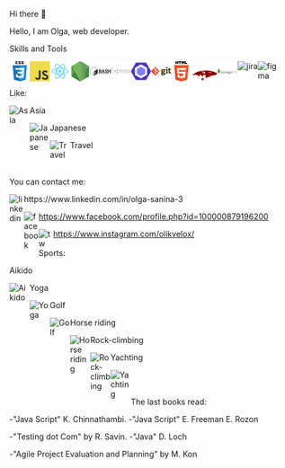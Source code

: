 Hi there 👋

<!--
**Olik-Olik/Olik-Olik** is a ✨ _special_ ✨ repository because its `README.md` (this file) appears on your GitHub profile.


- 🔭 I’m currently working on ...
- 🌱 I’m currently learning ...
- 👯 I’m looking to collaborate on ...
- 🤔 I’m looking for help with ...
- 💬 Ask me about ...
- 📫 How to reach me: ...
- 😄 Pronouns: ...
- ⚡ Fun fact: ...
-->
Hello, I am Olga, web developer.

Skills and Tools

<img align = "left" width = "36 px" alt = "css"  src = "https://raw.githubusercontent.com/github/explore/80688e429a7d4ef2fca1e82350fe8e3517d3494d/topics/css/css.png" />
<p />
<img align = "left" width = "36 px" alt = "js" src = "https://raw.githubusercontent.com/github/explore/80688e429a7d4ef2fca1e82350fe8e3517d3494d/topics/javascript/javascript.png" />
<p/>
<img align = "left" width = "36 px" alt = "react" src = "https://raw.githubusercontent.com/github/explore/80688e429a7d4ef2fca1e82350fe8e3517d3494d/topics/react/react.png" />
<p/>
<img align = "left" width = "36 px" alt = "nodejs " src = "https://raw.githubusercontent.com/github/explore/80688e429a7d4ef2fca1e82350fe8e3517d3494d/topics/nodejs/nodejs.png" />
<p/>
<img align = "left" width = "36 px" alt = "bash" src = "https://raw.githubusercontent.com/github/explore/80688e429a7d4ef2fca1e82350fe8e3517d3494d/topics/bash/bash.png" />
<p/>
<img align = "left" width = "36 px" alt = "express" src = "https://raw.githubusercontent.com/github/explore/80688e429a7d4ef2fca1e82350fe8e3517d3494d/topics/express/express.png" />
<p/>
<img align = "left" width = "36 px" alt = "eslint" src = "https://raw.githubusercontent.com/github/explore/80688e429a7d4ef2fca1e82350fe8e3517d3494d/topics/eslint/eslint.png" />
<p/>
<img align = "left" width = "36 px" alt = "git" src = "https://raw.githubusercontent.com/github/explore/80688e429a7d4ef2fca1e82350fe8e3517d3494d/topics/git/git.png" />
<p/>
<img align = "left" width = "36 px" alt = "html " src = "https://raw.githubusercontent.com/github/explore/80688e429a7d4ef2fca1e82350fe8e3517d3494d/topics/html/html.png"/>
<p/>
<img align = "left" width = "46 px" alt = "mongoose" src = "https://raw.githubusercontent.com/github/explore/80688e429a7d4ef2fca1e82350fe8e3517d3494d/topics/mongoose/mongoose.png"/>
<p/>
<img align = "left" width = "36 px" alt = "mongodb" src = "https://raw.githubusercontent.com/github/explore/80688e429a7d4ef2fca1e82350fe8e3517d3494d/topics/mongodb/mongodb.png"/>
<p/>
<img align = "left" width = "36 px" alt = "jira" src ="https://cdn-icons-png.flaticon.com/128/5968/5968875.png"/>
<p/>
<img align = "left" width = "36 px" alt = "figma" src ="https://cdn-icons-png.flaticon.com/128/5968/5968705.png"/>
<br />
<br />

Like:
<p/>
Asia
<img align = "left" width = "36 px" alt = " Asia" src = "https://img.icons8.com/ios/2x/kawaii-noodle.png" />
<p/>
Japanese 
<img align = "left" width = "36 px" alt = "Japanese " src = "https://img.icons8.com/color/2x/japan.png" />
<p/>
Travel
<img align = "left" width = "36 px" alt = "Travel " src = "https://img.icons8.com/external-wanicon-lineal-color-wanicon/2x/external-travel-friendship-wanicon-lineal-color-wanicon.png" />
<p/>
<br />
<br />
You can contact me:
<p/>
<img align = "left" width = "26 px" alt = "linkedin" src = "https://cdn-icons-png.flaticon.com/512/145/145807.png" />https://www.linkedin.com/in/olga-sanina-3

<img align = "left" width = "26 px" alt = "facebook" src = "https://cdn-icons-png.flaticon.com/128/145/145802.png" /> https://www.facebook.com/profile.php?id=100000879196200
<!--
**<img align = "left" width = "26 px" alt = "tw" src = "https://cdn-icons-png.flaticon.com/128/145/145812.png" /> -->


<img align = "left" width = "26 px" alt = "tw" src = "https://cdn-icons-png.flaticon.com/128/1409/1409946.png" />https://www.instagram.com/olikvelox/
<br />
<br />
Sports:
<p/>
Aikido
<p/>
<img align = "left" width = "36 px" alt = "Aikido" src = "https://image.shutterstock.com/image-vector/karate-kick-260nw-322066976.jpg" />
<p/>
Yoga
<p/>
<img align = "left" width = "36 px" alt = "Yoga " src = "https://image.shutterstock.com/image-vector/black-white-yoga-icon-vector-260nw-1082555045.jpg" />
<p/>
Golf
<p/>
<img align = "left" width = "36 px" alt = "Golf" src = " https://img.icons8.com/external-wanicon-flat-wanicon/2x/external-golf-sport-wanicon-flat-wanicon.png" />
<p/>
Horse riding
<p/>
<img align = "left" width = "36 px" alt = "Horse riding" src = "https://img.icons8.com/color/2x/woman-on-a-horse.png" />
<p/>
Rock-climbing
<p/>
<img align = "left" width = "36 px" alt = "Rock-climbing" src = "https://img.icons8.com/emoji/2x/woman-climbing.png" />
<p/>
Yachting
<p/>
<img align = "left" width = "36 px" alt = "Yachting" src = "https://img.icons8.com/color/2x/saling-skin-type-3.png" />
<p/>
<br />
<br />




The last books read:

-"Java Script" K. Chinnathambi.  -"Java Script" E. Freeman E. Rozon

-"Testing dot Com" by R. Savin.    -"Java" D. Loch

-"Agile Project Evaluation and Planning" by M. Kon



